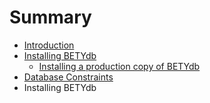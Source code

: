 # Summary

* [Introduction](README.md)
* [Installing BETYdb](installation.md)
   * [Installing a production copy of BETYdb](installing_a_production_copy_of_betydb.md)
* [Database Constraints](database_constraints.md)
* Installing BETYdb

